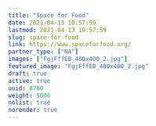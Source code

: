 ```yaml
---
title: "Space for Food"
date: 2021-04-13 10:57:59
lastmod: 2021-04-13 10:57:59
slug: space-for-food
link: https://www.spaceforfood.org/
partner_type: ["NA"]
images: ["FgjFffEB_400x400_2.jpg"]
featured_image: "FgjFffEB_400x400_2.jpg"
draft: true
active: true
uuid: 8780
weight: 5000
nolist: true
norender: true
---
```

